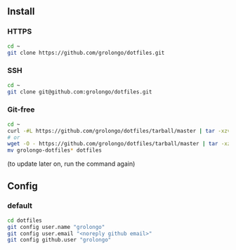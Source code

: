 ## Install

### HTTPS

```bash
cd ~
git clone https://github.com/grolongo/dotfiles.git
```

### SSH

```bash
cd ~
git clone git@github.com:grolongo/dotfiles.git
```

### Git-free

```bash
cd ~
curl -#L https://github.com/grolongo/dotfiles/tarball/master | tar -xzv
# or
wget -O - https://github.com/grolongo/dotfiles/tarball/master | tar -xzv
mv grolongo-dotfiles* dotfiles
```

(to update later on, run the command again)

## Config

### default

```bash
cd dotfiles
git config user.name "grolongo"
git config user.email "<noreply github email>"
git config github.user "grolongo"
```
